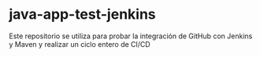 # java-app-test-jenkins
Este repositorio se utiliza para probar la integración de GitHub con Jenkins y Maven y realizar un ciclo entero de CI/CD
